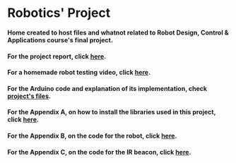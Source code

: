 # Robotics' Project
**Home created to host files and whatnot related to Robot Design, Control &amp; Applications course's final project.**

#### For the project report, click [here](https://github.com/cmsjulio/RoboticsProject/blob/main/report.md).


#### For a homemade robot testing video, click [here](www.gmail.com).


#### For the Arduino code and explanation of its implementation, check [project's files](www.github.com).


#### For the Appendix A, on how to install the libraries used in this project, click [here](https://github.com/cmsjulio/RoboticsProject/blob/main/AppendixA.md).

#### For the Appendix B, on the code for the robot, click [here](https://github.com/cmsjulio/RoboticsProject/blob/main/AppendixB.ino).

#### For the Appendix C, on the code for the IR beacon, click [here](https://github.com/cmsjulio/RoboticsProject/blob/main/AppendixC.ino).
